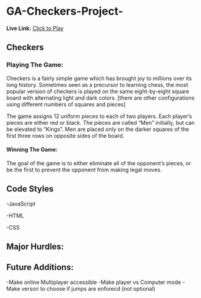 # GA-Checkers-Project-

**Live Link:** [Click to Play](https://timdean27.github.io/GA-Checkers-Project-/)

## Checkers
### Playing The Game:
Checkers is a fairly simple game which has brought joy to millions over its long history. 
Sometimes seen as a precursor to learning chess, the most popular version of checkers 
is played on the same eight-by-eight square board with alternating light and dark colors. 
[there are other configurations using different numbers of squares and pieces]

The game assigns 12 uniform pieces to each of two players. 
Each player’s pieces are either red or black. The pieces are called “Men” initially, 
but can be elevated to “Kings”. Men are placed only on the darker squares of the first three rows on opposite sides of the board. 


#### Winning The Game:
The goal of the game is to either eliminate all of the opponent’s pieces, or be the first to prevent the opponent from making legal moves.

## Code Styles
-JavaScript

-HTML

-CSS






## Major Hurdles:


## Future Additions:
-Make online Multiplayer accessible
-Make player vs Computer mode
-Make verson to choose if jumps are enforecd (not optional)
